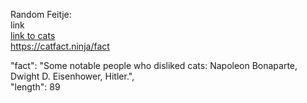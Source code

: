 Random Feitje:  
link  
[link to cats](https://catfact.ninja/fact)  
https://catfact.ninja/fact

  "fact": "Some notable people who disliked cats:  Napoleon Bonaparte, Dwight D. Eisenhower, Hitler.",  
  "length": 89


